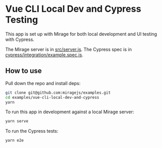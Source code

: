 # Vue CLI Local Dev and Cypress Testing

This app is set up with Mirage for both local development and UI testing with Cypress.

The Mirage server is in [src/server.js](./src/server.js). The Cypress spec is in [cypress/integration/example.spec.js](./cypress/integration/example.spec.js).

## How to use

Pull down the repo and install deps:

```sh
git clone git@github.com:miragejs/examples.git
cd examples/vue-cli-local-dev-and-cypress
yarn
```

To run this app in development against a local Mirage server:

```sh
yarn serve
```

To run the Cypress tests:

```sh
yarn e2e
```

